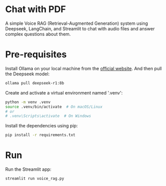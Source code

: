 # Chat with PDF
A simple Voice RAG (Retrieval-Augmented Generation) system using Deepseek, LangChain, and Streamlit to chat with audio files and answer complex questions about them.

# Pre-requisites
Install Ollama on your local machine from the [official website](https://ollama.com/). And then pull the Deepseek model:

```bash
ollama pull deepseek-r1:8b
```

Create and activate a virtual environment named '.venv':

```bash
python -m venv .venv
source .venv/bin/activate  # On macOS/Linux
# or
# .venv\Scripts\activate  # On Windows
```

Install the dependencies using pip:

```bash
pip install -r requirements.txt
```

# Run

Run the Streamlit app:

```bash
streamlit run voice_rag.py
```